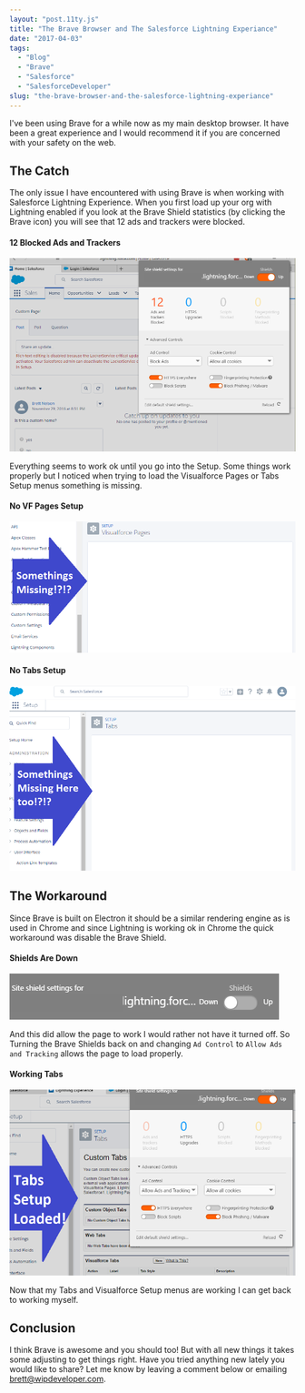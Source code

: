 ```yaml
---
layout: "post.11ty.js"
title: "The Brave Browser and The Salesforce Lightning Experiance"
date: "2017-04-03"
tags: 
  - "Blog"
  - "Brave"
  - "Salesforce"
  - "SalesforceDeveloper"
slug: "the-brave-browser-and-the-salesforce-lightning-experiance"
---
```


I've been using Brave for a while now as my main desktop browser. It have been a great experience and I would recommend it if you are concerned with your safety on the web.

## The Catch

The only issue I have encountered with using Brave is when working with Salesforce Lightning Experience. When you first load up your org with Lightning enabled if you look at the Brave Shield statistics (by clicking the Brave icon) you will see that 12 ads and trackers were blocked.

#### 12 Blocked Ads and Trackers

![12 Blocked Ads and Trackers](images/brave-and-lightning-001.png)

Everything seems to work ok until you go into the Setup. Some things work properly but I noticed when trying to load the Visualforce Pages or Tabs Setup menus something is missing.

#### No VF Pages Setup

![No VF Pages Setup](images/brave-and-lightning-01-11.png)

#### No Tabs Setup

![No Tabs Setup](images/brave-and-lightning-02-11.png)

## The Workaround

Since Brave is built on Electron it should be a similar rendering engine as is used in Chrome and since Lightning is working ok in Chrome the quick workaround was disable the Brave Shield.

#### Shields Are Down

![Shields Are Down](images/brave-and-lightning-031.png)

And this did allow the page to work I would rather not have it turned off. So Turning the Brave Shields back on and changing `Ad Control` to `Allow Ads and Tracking` allows the page to load properly.

#### Working Tabs

![Working Tabs](images/brave-and-lightning-041.png)

Now that my Tabs and Visualforce Setup menus are working I can get back to working myself.

## Conclusion

I think Brave is awesome and you should too! But with all new things it takes some adjusting to get things right. Have you tried anything new lately you would like to share? Let me know by leaving a comment below or emailing [brett@wipdeveloper.com](mailto:brett@wipdeveloper.com).
